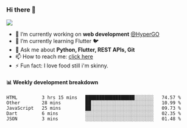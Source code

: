 ### Hi there 👋

<!--
**Aman-zishan/Aman-zishan** is a ✨ _special_ ✨ repository because its `README.md` (this file) appears on your GitHub profile.-->

![](https://github-readme-stats.vercel.app/api?username=Aman-zishan&count_private=true&theme=dark&show_icons=true)


- 🔭 I’m currently working on **web development** [@HyperGO](https://www.hypergo.in)
- 🌱 I’m currently learning Flutter :bird:
- 💬 Ask me about **Python, Flutter, REST APIs, Git**
- 📫 How to reach me: [click here](https://www.amanzishan.me)
- ⚡ Fun fact: I love food still i'm skinny.

#### :bar_chart: Weekly development breakdown

<!--START_SECTION:waka-->
```text
HTML         3 hrs 15 mins   ██████████████████░░░░░░░   74.57 % 
Other        28 mins         ██░░░░░░░░░░░░░░░░░░░░░░░   10.99 % 
JavaScript   25 mins         ██░░░░░░░░░░░░░░░░░░░░░░░   09.73 % 
Dart         6 mins          ░░░░░░░░░░░░░░░░░░░░░░░░░   02.35 % 
JSON         3 mins          ░░░░░░░░░░░░░░░░░░░░░░░░░   01.48 %
```
<!--END_SECTION:waka-->

